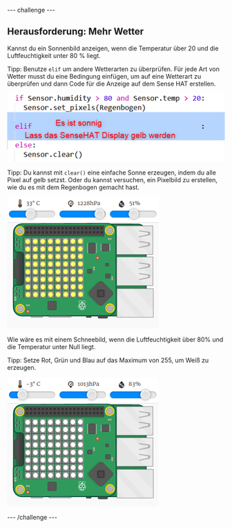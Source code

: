 \--- challenge \---

## Herausforderung: Mehr Wetter

Kannst du ein Sonnenbild anzeigen, wenn die Temperatur über 20 und die Luftfeuchtigkeit unter 80 % liegt.

Tipp: Benutze `elif` um andere Wetterarten zu überprüfen. Für jede Art von Wetter musst du eine Bedingung einfügen, um auf eine Wetterart zu überprüfen und dann Code für die Anzeige auf dem Sense HAT erstellen.

![screenshot](images/rainbow-elif.png)

Tipp: Du kannst mit `clear()` eine einfache Sonne erzeugen, indem du alle Pixel auf gelb setzst. Oder du kannst versuchen, ein Pixelbild zu erstellen, wie du es mit dem Regenbogen gemacht hast.

![Screenshot](images/rainbow-sun.png)

Wie wäre es mit einem Schneebild, wenn die Luftfeuchtigkeit über 80% und die Temperatur unter Null liegt.

Tipp: Setze Rot, Grün und Blau auf das Maximum von 255, um Weiß zu erzeugen.

![Screenshot](images/rainbow-snow.png)

\--- /challenge \---